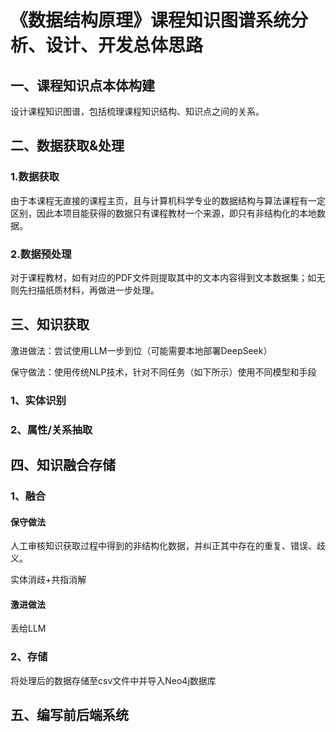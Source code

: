 # 《数据结构原理》课程知识图谱系统分析、设计、开发总体思路

## 一、课程知识点本体构建

设计课程知识图谱，包括梳理课程知识结构、知识点之间的关系。

## 二、数据获取&处理

### 1.数据获取

由于本课程无直接的课程主页，且与计算机科学专业的数据结构与算法课程有一定区别，因此本项目能获得的数据只有课程教材一个来源，即只有非结构化的本地数据。

### 2.数据预处理

对于课程教材，如有对应的PDF文件则提取其中的文本内容得到文本数据集；如无则先扫描纸质材料，再做进一步处理。

## 三、知识获取

激进做法：尝试使用LLM一步到位（可能需要本地部署DeepSeek）

保守做法：使用传统NLP技术，针对不同任务（如下所示）使用不同模型和手段

### 1、实体识别

### 2、属性/关系抽取

## 四、知识融合存储

### 1、融合

#### 保守做法

人工审核知识获取过程中得到的非结构化数据，并纠正其中存在的重复、错误、歧义。

实体消歧+共指消解

#### 激进做法

丢给LLM

### 2、存储

将处理后的数据存储至csv文件中并导入Neo4j数据库

## 五、编写前后端系统
